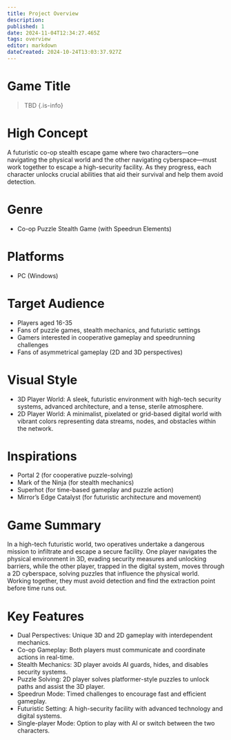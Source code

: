 ```yaml
---
title: Project Overview
description: 
published: 1
date: 2024-11-04T12:34:27.465Z
tags: overview
editor: markdown
dateCreated: 2024-10-24T13:03:37.927Z
---
```


# Game Title

> TBD
{.is-info}

# High Concept

A futuristic co-op stealth escape game where two characters—one navigating the physical world and the other navigating cyberspace—must work together to escape a high-security facility. As they progress, each character unlocks crucial abilities that aid their survival and help them avoid detection.

# Genre

- Co-op Puzzle Stealth Game (with Speedrun Elements)

# Platforms

- PC (Windows)

# Target Audience

- Players aged 16-35
- Fans of puzzle games, stealth mechanics, and futuristic settings
- Gamers interested in cooperative gameplay and speedrunning challenges
- Fans of asymmetrical gameplay (2D and 3D perspectives)

# Visual Style

- 3D Player World: A sleek, futuristic environment with high-tech security systems, advanced architecture, and a tense, sterile atmosphere.
- 2D Player World: A minimalist, pixelated or grid-based digital world with vibrant colors representing data streams, nodes, and obstacles within the network.

# Inspirations

- Portal 2 (for cooperative puzzle-solving)
- Mark of the Ninja (for stealth mechanics)
- Superhot (for time-based gameplay and puzzle action)
- Mirror’s Edge Catalyst (for futuristic architecture and movement)

# Game Summary

In a high-tech futuristic world, two operatives undertake a dangerous mission to infiltrate and escape a secure facility. One player navigates the physical environment in 3D, evading security measures and unlocking barriers, while the other player, trapped in the digital system, moves through a 2D cyberspace, solving puzzles that influence the physical world. Working together, they must avoid detection and find the extraction point before time runs out.

# Key Features

- Dual Perspectives: Unique 3D and 2D gameplay with interdependent mechanics.
- Co-op Gameplay: Both players must communicate and coordinate actions in real-time.
- Stealth Mechanics: 3D player avoids AI guards, hides, and disables security systems.
- Puzzle Solving: 2D player solves platformer-style puzzles to unlock paths and assist the 3D player.
- Speedrun Mode: Timed challenges to encourage fast and efficient gameplay.
- Futuristic Setting: A high-security facility with advanced technology and digital systems.
- Single-player Mode: Option to play with AI or switch between the two characters.